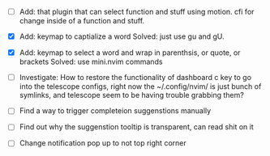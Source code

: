 - [ ] Add: that plugin that can select function and stuff using motion. cfi for change inside of a function and stuff.
- [x] Add: keymap to captialize a word
      Solved: just use gu and gU.
- [x] Add: keymap to select a word and wrap in parenthsis, or quote, or brackets
      Solved: use mini.nvim commands

- [ ] Investigate: How to restore the functionality of dashboard c key to go into the telescope configs, right now the ~/.config/nvim/ is just bunch of symlinks, and telescope seem to be having trouble grabbing them?

- [ ] Find a way to trigger completeion suggenstions manually
- [ ] Find out why the suggenstion tooltip is transparent, can read shit on it
- [ ] Change notification pop up to not top right corner
